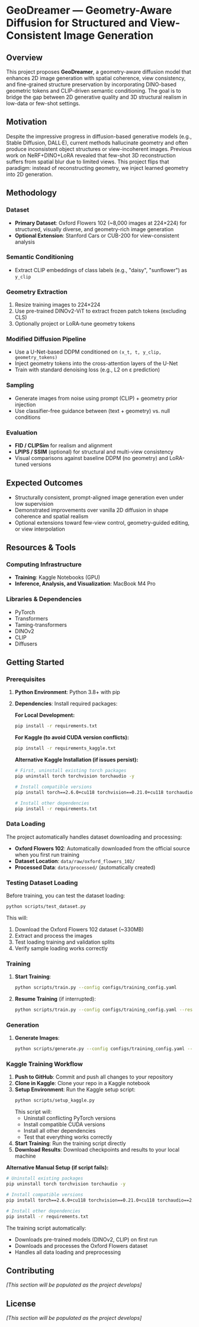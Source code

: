 # GeoDreamer — Geometry-Aware Diffusion for Structured and View-Consistent Image Generation

## Overview

This project proposes **GeoDreamer**, a geometry-aware diffusion model that enhances 2D image generation with spatial coherence, view consistency, and fine-grained structure preservation by incorporating DINO-based geometric tokens and CLIP-driven semantic conditioning. The goal is to bridge the gap between 2D generative quality and 3D structural realism in low-data or few-shot settings.

## Motivation

Despite the impressive progress in diffusion-based generative models (e.g., Stable Diffusion, DALL·E), current methods hallucinate geometry and often produce inconsistent object structures or view-incoherent images. Previous work on NeRF+DINO+LoRA revealed that few-shot 3D reconstruction suffers from spatial blur due to limited views. This project flips that paradigm: instead of reconstructing geometry, we inject learned geometry into 2D generation.

## Methodology

### Dataset

- **Primary Dataset**: Oxford Flowers 102 (~8,000 images at 224×224) for structured, visually diverse, and geometry-rich image generation
- **Optional Extension**: Stanford Cars or CUB-200 for view-consistent analysis

### Semantic Conditioning

- Extract CLIP embeddings of class labels (e.g., "daisy", "sunflower") as `y_clip`

### Geometry Extraction

1. Resize training images to 224×224
2. Use pre-trained DINOv2-ViT to extract frozen patch tokens (excluding CLS)
3. Optionally project or LoRA-tune geometry tokens

### Modified Diffusion Pipeline

- Use a U-Net-based DDPM conditioned on `(x_t, t, y_clip, geometry_tokens)`
- Inject geometry tokens into the cross-attention layers of the U-Net
- Train with standard denoising loss (e.g., L2 on ε prediction)

### Sampling

- Generate images from noise using prompt (CLIP) + geometry prior injection
- Use classifier-free guidance between (text + geometry) vs. null conditions

### Evaluation

- **FID / CLIPSim** for realism and alignment
- **LPIPS / SSIM** (optional) for structural and multi-view consistency
- Visual comparisons against baseline DDPM (no geometry) and LoRA-tuned versions

## Expected Outcomes

- Structurally consistent, prompt-aligned image generation even under low supervision
- Demonstrated improvements over vanilla 2D diffusion in shape coherence and spatial realism
- Optional extensions toward few-view control, geometry-guided editing, or view interpolation

## Resources & Tools

### Computing Infrastructure
- **Training**: Kaggle Notebooks (GPU)
- **Inference, Analysis, and Visualization**: MacBook M4 Pro

### Libraries & Dependencies
- PyTorch
- Transformers
- Taming-transformers
- DINOv2
- CLIP
- Diffusers

## Getting Started

### Prerequisites

1. **Python Environment**: Python 3.8+ with pip
2. **Dependencies**: Install required packages:

   **For Local Development:**
   ```bash
   pip install -r requirements.txt
   ```

   **For Kaggle (to avoid CUDA version conflicts):**
   ```bash
   pip install -r requirements_kaggle.txt
   ```

   **Alternative Kaggle Installation (if issues persist):**
   ```bash
   # First, uninstall existing torch packages
   pip uninstall torch torchvision torchaudio -y
   
   # Install compatible versions
   pip install torch==2.6.0+cu118 torchvision==0.21.0+cu118 torchaudio==2.6.0+cu118 --index-url https://download.pytorch.org/whl/cu118
   
   # Install other dependencies
   pip install -r requirements.txt
   ```

### Data Loading

The project automatically handles dataset downloading and processing:

- **Oxford Flowers 102**: Automatically downloaded from the official source when you first run training
- **Dataset Location**: `data/raw/oxford_flowers_102/`
- **Processed Data**: `data/processed/` (automatically created)

### Testing Dataset Loading

Before training, you can test the dataset loading:

```bash
python scripts/test_dataset.py
```

This will:
1. Download the Oxford Flowers 102 dataset (~330MB)
2. Extract and process the images
3. Test loading training and validation splits
4. Verify sample loading works correctly

### Training

1. **Start Training**:
   ```bash
   python scripts/train.py --config configs/training_config.yaml
   ```

2. **Resume Training** (if interrupted):
   ```bash
   python scripts/train.py --config configs/training_config.yaml --resume_from path/to/checkpoint.pth
   ```

### Generation

1. **Generate Images**:
   ```bash
   python scripts/generate.py --config configs/training_config.yaml --checkpoint path/to/model.pth --prompt "a beautiful sunflower"
   ```

### Kaggle Training Workflow

1. **Push to GitHub**: Commit and push all changes to your repository
2. **Clone in Kaggle**: Clone your repo in a Kaggle notebook
3. **Setup Environment**: Run the Kaggle setup script:
   ```bash
   python scripts/setup_kaggle.py
   ```
   This script will:
   - Uninstall conflicting PyTorch versions
   - Install compatible CUDA versions
   - Install all other dependencies
   - Test that everything works correctly
4. **Start Training**: Run the training script directly
5. **Download Results**: Download checkpoints and results to your local machine

**Alternative Manual Setup (if script fails):**
```bash
# Uninstall existing packages
pip uninstall torch torchvision torchaudio -y

# Install compatible versions
pip install torch==2.6.0+cu118 torchvision==0.21.0+cu118 torchaudio==2.6.0+cu118 --index-url https://download.pytorch.org/whl/cu118

# Install other dependencies
pip install -r requirements.txt
```

The training script automatically:
- Downloads pre-trained models (DINOv2, CLIP) on first run
- Downloads and processes the Oxford Flowers dataset
- Handles all data loading and preprocessing

## Contributing

*[This section will be populated as the project develops]*

## License

*[This section will be populated as the project develops]*

